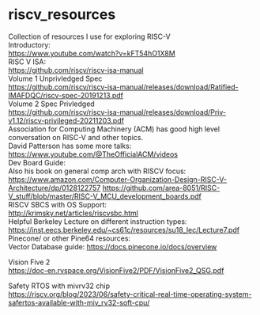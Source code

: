 # riscv_resources
Collection of resources I use for exploring RISC-V <br>
Introductory: <br>
https://www.youtube.com/watch?v=kFT54hO1X8M<br>
RISC V ISA: <br>
https://github.com/riscv/riscv-isa-manual <br>
Volume 1 Unprivledged Spec <br>
https://github.com/riscv/riscv-isa-manual/releases/download/Ratified-IMAFDQC/riscv-spec-20191213.pdf <br> 
Volume 2 Spec Privledged <br> 
https://github.com/riscv/riscv-isa-manual/releases/download/Priv-v1.12/riscv-privileged-20211203.pdf <br>
Association for Computing Machinery (ACM) has good high level conversation on RISC-V and other topics.  
David Patterson has some more talks: <br>
https://www.youtube.com/@TheOfficialACM/videos <br>
Dev Board Guide: <br>
Also his book on general comp arch with RISCV focus: <br>
https://www.amazon.com/Computer-Organization-Design-RISC-V-Architecture/dp/0128122757
https://github.com/area-8051/RISC-V_stuff/blob/master/RISC-V_MCU_development_boards.pdf<br>
RISCV SBCS with OS Support: <br>
http://krimsky.net/articles/riscvsbc.html<br>
Helpful Berkeley Lecture on different instruction types: <br>
https://inst.eecs.berkeley.edu/~cs61c/resources/su18_lec/Lecture7.pdf <br>
Pinecone/ or other Pine64 resources:<br>
Vector Database guide: https://docs.pinecone.io/docs/overview <br>

Vision Five 2 <br>
https://doc-en.rvspace.org/VisionFive2/PDF/VisionFive2_QSG.pdf

Safety RTOS with mivrv32 chip <br>
https://riscv.org/blog/2023/06/safety-critical-real-time-operating-system-safertos-available-with-miv_rv32-soft-cpu/ <br>

